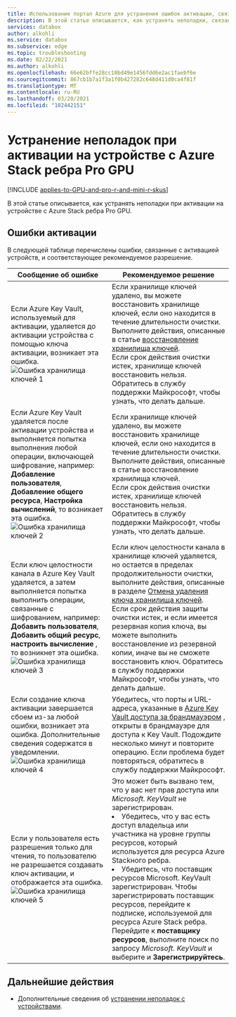 ```yaml
---
title: Использование портал Azure для устранения ошибок активации, связанных с Azure Stack ребра Pro с помощью GPU | Документация Майкрософт
description: В этой статье описывается, как устранять неполадки, связанные с активацией графического процессора с помощью пограничных устройств, Azure Stack
services: databox
author: alkohli
ms.service: databox
ms.subservice: edge
ms.topic: troubleshooting
ms.date: 02/22/2021
ms.author: alkohli
ms.openlocfilehash: 66e62bffe28cc10bd49e1456fdd6e2ac1faebf6e
ms.sourcegitcommit: 867cb1b7a1f3a1f0b427282c648d411d0ca4f81f
ms.translationtype: MT
ms.contentlocale: ru-RU
ms.lasthandoff: 03/20/2021
ms.locfileid: "102442151"
---
```

# <a name="troubleshoot-activation-issues-on-your-azure-stack-edge-pro-gpu-device"></a>Устранение неполадок при активации на устройстве с Azure Stack ребра Pro GPU 

[!INCLUDE [applies-to-GPU-and-pro-r-and-mini-r-skus](../../includes/azure-stack-edge-applies-to-gpu-pro-r-mini-r-sku.md)]

В этой статье описывается, как устранять неполадки при активации на устройстве с Azure Stack ребра Pro GPU. 


## <a name="activation-errors"></a>Ошибки активации

В следующей таблице перечислены ошибки, связанные с активацией устройств, и соответствующее рекомендуемое разрешение.

| Сообщение об ошибке| Рекомендуемое решение |
|------------------------------------------------------|--------------------------------------|
| Если Azure Key Vault, используемый для активации, удаляется до активации устройства с помощью ключа активации, возникает эта ошибка. <br> ![Ошибка хранилища ключей 1](./media/azure-stack-edge-gpu-troubleshoot-activation/key-vault-error-1.png)  | Если хранилище ключей удалено, вы можете восстановить хранилище ключей, если оно находится в течение длительности очистки. Выполните действия, описанные в статье [восстановление хранилища ключей](../key-vault/general/key-vault-recovery.md#list-recover-or-purge-soft-deleted-secrets-keys-and-certificates). <br>Если срок действия очистки истек, хранилище ключей восстановить нельзя. Обратитесь в службу поддержки Майкрософт, чтобы узнать, что делать дальше. |
| Если Azure Key Vault удаляется после активации устройства и выполняется попытка выполнения любой операции, включающей шифрование, например: **Добавление пользователя**, **Добавление общего ресурса**, **Настройка вычислений**, то возникает эта ошибка. <br> ![Ошибка хранилища ключей 2](./media/azure-stack-edge-gpu-troubleshoot-activation/key-vault-error-2.png)    | Если хранилище ключей удалено, вы можете восстановить хранилище ключей, если оно находится в течение длительности очистки. Выполните действия, описанные в статье восстановление хранилища ключей. <br>Если срок действия очистки истек, хранилище ключей восстановить нельзя. Обратитесь в службу поддержки Майкрософт, чтобы узнать, что делать дальше. |
| Если ключ целостности канала в Azure Key Vault удаляется, а затем выполняется попытка выполнить операции, связанные с шифрованием, например: **Добавить пользователя**, **Добавить общий ресурс**, **настроить вычисление** , то возникнет эта ошибка. <br> ![Ошибка хранилища ключей 3](./media/azure-stack-edge-gpu-troubleshoot-activation/key-vault-error-3.png) | Если ключ целостности канала в хранилище ключей удаляется, но остается в пределах продолжительности очистки, выполните действия, описанные в разделе [Отмена удаления ключа хранилища ключей](/powershell/module/az.keyvault/undo-azkeyvaultkeyremoval). <br>Если срок действия защиты очистки истек, и если имеется резервная копия ключа, вы можете выполнить восстановление из резервной копии, иначе вы не сможете восстановить ключ. Обратитесь в службу поддержки Майкрософт, чтобы узнать, что делать дальше. |
| Если создание ключа активации завершается сбоем из-за любой ошибки, возникает эта ошибка. Дополнительные сведения содержатся в уведомлении. <br> ![Ошибка хранилища ключей 4](./media/azure-stack-edge-gpu-troubleshoot-activation/key-vault-error-4.png)   | Убедитесь, что порты и URL-адреса, указанные в [Azure Key Vault доступа за брандмауэром](../key-vault/general/access-behind-firewall.md) , открыты в брандмауэре для доступа к Key Vault. Подождите несколько минут и повторите операцию. Если проблема будет повторяться, обратитесь в службу поддержки Майкрософт. |
| Если у пользователя есть разрешения только для чтения, то пользователю не разрешается создавать ключ активации, и отображается эта ошибка. <br> ![Ошибка хранилища ключей 5](./media/azure-stack-edge-gpu-troubleshoot-activation/key-vault-error-5.png) | Это может быть вызвано тем, что у вас нет прав доступа или  *Microsoft. KeyVault* не зарегистрирован.<li>Убедитесь, что у вас есть доступ владельца или участника на уровне группы ресурсов, который используется для ресурса Azure Stackного ребра.</li><li>Убедитесь, что поставщик ресурсов Microsoft. KeyVault зарегистрирован. Чтобы зарегистрировать поставщик ресурсов, перейдите к подписке, используемой для ресурса Azure Stack ребра. Перейдите к **поставщику ресурсов**, выполните поиск по запросу *Microsoft. KeyVault* и выберите и **Зарегистрируйтесь**.</li> |

## <a name="next-steps"></a>Дальнейшие действия

- Дополнительные сведения об [устранении неполадок с устройствами](azure-stack-edge-gpu-troubleshoot.md).
